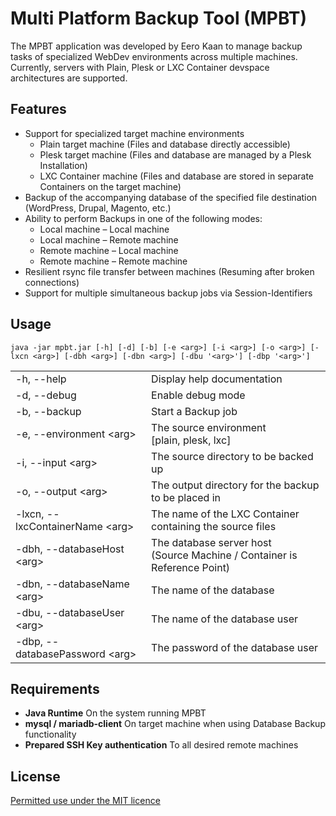 # Multi Platform Backup Tool (MPBT)

The MPBT application was developed by Eero Kaan to manage backup tasks of specialized WebDev environments across multiple machines. Currently, servers with Plain, Plesk or LXC Container devspace architectures are supported.

## Features

- Support for specialized target machine environments
  - Plain target machine (Files and database directly accessible) 
  - Plesk target machine (Files and database are managed by a Plesk Installation) 
  - LXC Container machine (Files and database are stored in separate Containers on the target machine) 
- Backup of the accompanying database of the specified file destination (WordPress, Drupal, Magento, etc.)
- Ability to perform Backups in one of the following modes:
  - Local machine – Local machine
  - Local machine – Remote machine
  - Remote machine – Local machine
  - Remote machine – Remote machine
- Resilient rsync file transfer between machines (Resuming after broken connections)
- Support for multiple simultaneous backup jobs via Session-Identifiers

## Usage

`java -jar mpbt.jar [-h] [-d] [-b] [-e <arg>] [-i <arg>] [-o <arg>] [-lxcn <arg>] [-dbh <arg>] [-dbn <arg>] [-dbu '<arg>'] [-dbp '<arg>']`

<table>
    <tr>
        <td>-h, --help</td>
        <td>Display help documentation</td>
    </tr>
    <tr>
        <td>-d, --debug</td>
        <td>Enable debug mode</td>
    </tr>
    <tr>
        <td>-b, --backup</td>
        <td>Start a Backup job</td>
    </tr>
    <tr>
        <td>-e, --environment &lt;arg&gt;</td>
        <td>The source environment<br>[plain, plesk, lxc]</td>
    </tr>
    <tr>
        <td>-i, --input &lt;arg&gt;</td>
        <td>The source directory to be backed up</td>
    </tr>
    <tr>
        <td>-o, --output &lt;arg&gt;</td>
        <td>The output directory for the backup to be placed in</td>
    </tr>
    <tr>
        <td>-lxcn, --lxcContainerName &lt;arg&gt;</td>
        <td>The name of the LXC Container containing the source files</td>
    </tr>
    <tr>
        <td>-dbh, --databaseHost &lt;arg&gt;</td>
        <td>The database server host<br>(Source Machine / Container is Reference Point)</td>
    </tr>
    <tr>
        <td>-dbn, --databaseName &lt;arg&gt;</td>
        <td>The name of the database</td>
    </tr>
    <tr>
        <td>-dbu, --databaseUser &lt;arg&gt;</td>
        <td>The name of the database user</td>
    </tr>
    <tr>
        <td>-dbp, --databasePassword &lt;arg&gt;</td>
        <td>The password of the database user</td>
    </tr>
</table>

## Requirements

- **Java Runtime** On the system running MPBT
- **mysql / mariadb-client** On target machine when using Database Backup functionality
- **Prepared SSH Key authentication** To all desired remote machines

## License

[Permitted use under the MIT licence](https://choosealicense.com/licenses/mit/)